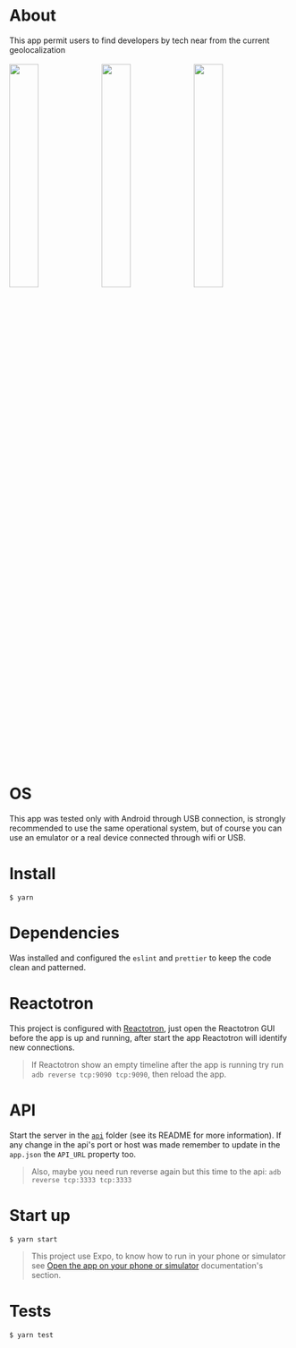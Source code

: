# About
This app permit users to find developers by tech near from the current geolocalization<br /><br />
<img src="https://raw.githubusercontent.com/DiegoVictor/omnistack/master/10/app/screenshots/map.jpg" width="32%" />
<img src="https://raw.githubusercontent.com/DiegoVictor/omnistack/master/10/app/screenshots/callout.jpg" width="32%" />
<img src="https://raw.githubusercontent.com/DiegoVictor/omnistack/master/10/app/screenshots/profile.jpg" width="32%" />

# OS
This app was tested only with Android through USB connection, is strongly recommended to use the same operational system, but of course you can use an emulator or a real device connected through wifi or USB.

# Install
```
$ yarn
```

# Dependencies
Was installed and configured the `eslint` and `prettier` to keep the code clean and patterned.

# Reactotron
This project is configured with [Reactotron](https://github.com/infinitered/reactotron), just open the Reactotron GUI before the app is up and running, after start the app Reactotron will identify new connections.
> If Reactotron show an empty timeline after the app is running try run `adb reverse tcp:9090 tcp:9090`, then reload the app.

# API
Start the server in the [`api`](https://github.com/DiegoVictor/omnistack/tree/master/10/api) folder (see its README for more information). If any change in the api's port or host was made remember to update in the `app.json` the `API_URL` property too.
> Also, maybe you need run reverse again but this time to the api: `adb reverse tcp:3333 tcp:3333`

# Start up
```
$ yarn start
```
> This project use Expo, to know how to run in your phone or simulator see [Open the app on your phone or simulator](https://docs.expo.io/versions/latest/workflow/up-and-running/#open-the-app-on-your-phone-or) documentation's section.

# Tests
```
$ yarn test
```

